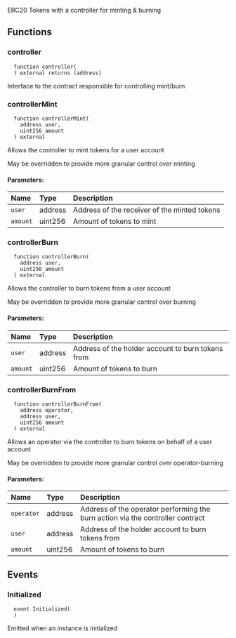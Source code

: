 ERC20 Tokens with a controller for minting & burning

## Functions
### controller
```solidity
  function controller(
  ) external returns (address)
```
Interface to the contract responsible for controlling mint/burn



### controllerMint
```solidity
  function controllerMint(
    address user,
    uint256 amount
  ) external
```
Allows the controller to mint tokens for a user account

May be overridden to provide more granular control over minting

#### Parameters:
| Name | Type | Description                                                          |
| :--- | :--- | :------------------------------------------------------------------- |
|`user` | address | Address of the receiver of the minted tokens
|`amount` | uint256 | Amount of tokens to mint

### controllerBurn
```solidity
  function controllerBurn(
    address user,
    uint256 amount
  ) external
```
Allows the controller to burn tokens from a user account

May be overridden to provide more granular control over burning

#### Parameters:
| Name | Type | Description                                                          |
| :--- | :--- | :------------------------------------------------------------------- |
|`user` | address | Address of the holder account to burn tokens from
|`amount` | uint256 | Amount of tokens to burn

### controllerBurnFrom
```solidity
  function controllerBurnFrom(
    address operator,
    address user,
    uint256 amount
  ) external
```
Allows an operator via the controller to burn tokens on behalf of a user account

May be overridden to provide more granular control over operator-burning

#### Parameters:
| Name | Type | Description                                                          |
| :--- | :--- | :------------------------------------------------------------------- |
|`operator` | address | Address of the operator performing the burn action via the controller contract
|`user` | address | Address of the holder account to burn tokens from
|`amount` | uint256 | Amount of tokens to burn

## Events
### Initialized
```solidity
  event Initialized(
  )
```

Emitted when an instance is initialized

